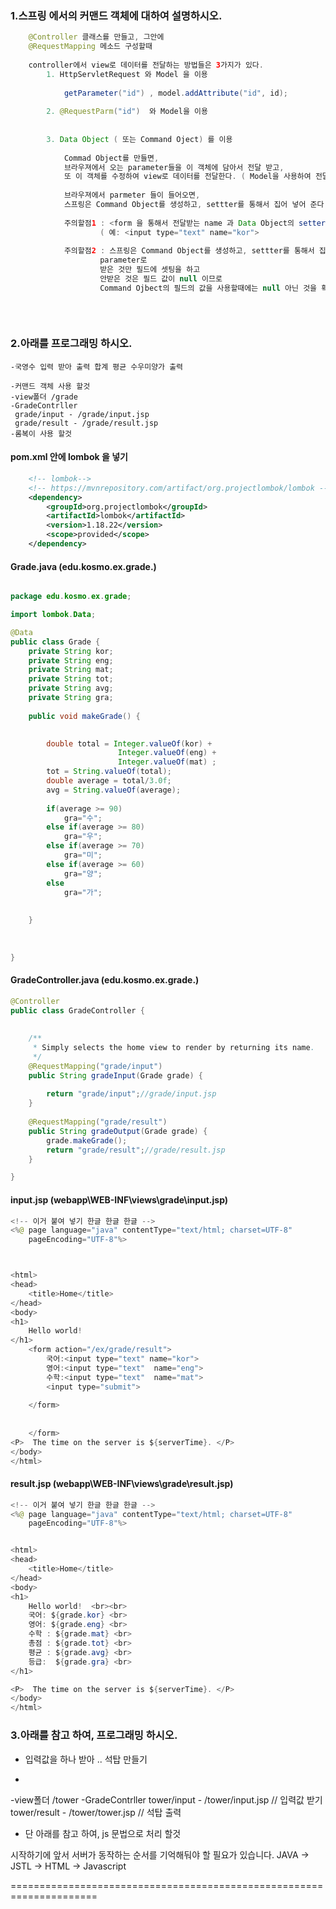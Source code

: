 ### 1.스프링 에서의 커맨드 객체에 대하여 설명하시오.
```java
	@Controller 클래스를 만들고, 그안에
	@RequestMapping 메소드 구성할때
	
	controller에서 view로 데이터를 전달하는 방법들은 3가지가 있다.
		1. HttpServletRequest 와 Model 을 이용
		
			getParameter("id") , model.addAttribute("id", id);
			
		2. @RequestParm("id")  와 Model을 이용
		
		
		3. Data Object ( 또는 Command Oject) 를 이용
		
			Commad Object를 만들면,
			브라우져에서 오는 parameter들을 이 객체에 담아서 전달 받고,
			또 이 객체를 수정하여 view로 데이터를 전달한다. ( Model을 사용하여 전달 하는 것처럼 )
			
			브라우져에서 parmeter 들이 들어오면, 
			스프링은 Command Object를 생성하고, settter를 통해서 집어 넣어 준다.
			
			주의할점1 : <form 을 통해서 전달받는 name 과	Data Object의 setter (  setKor 에서 kor를 사용)와 이름이 같아야 한다.
					( 예: <input type="text" name="kor">
			
			주의할점2 : 스프링은 Command Object를 생성하고, settter를 통해서 집어 넣어줄때,
					parameter로 
					받은 것만 필드에 셋팅을 하고
					안받은 것은 필드 값이 null 이므로
					Command Ojbect의 필드의 값을 사용할때에는 null 아닌 것을 확인후 사용 해야 한다.
					
					
			

```
					

### 2.아래를 프로그래밍 하시오.
```
-국영수 입력 받아 출력 합계 평균 수우미양가 출력

-커맨드 객체 사용 할것
-view폴더 /grade
-GradeContrller
 grade/input - /grade/input.jsp
 grade/result - /grade/result.jsp
-롬복이 사용 할것
```
#### pom.xml  안에 lombok 을 넣기 
```xml
	<!-- lombok-->
	<!-- https://mvnrepository.com/artifact/org.projectlombok/lombok -->
	<dependency>
		<groupId>org.projectlombok</groupId>
		<artifactId>lombok</artifactId>
		<version>1.18.22</version>
		<scope>provided</scope>
	</dependency>
```

#### Grade.java  (edu.kosmo.ex.grade.)
```java

package edu.kosmo.ex.grade;

import lombok.Data;

@Data
public class Grade {
	private String kor;
	private String eng;
	private String mat;
	private String tot;
	private String avg;
	private String gra;
	
	public void makeGrade() {
		

		double total = Integer.valueOf(kor) +
						Integer.valueOf(eng) +
						Integer.valueOf(mat) ;
		tot = String.valueOf(total);
		double average = total/3.0f;
		avg = String.valueOf(average);
		
		if(average >= 90)
			gra="수";
		else if(average >= 80)
			gra="우";
		else if(average >= 70)
			gra="미";
		else if(average >= 60)
			gra="양";
		else
			gra="가";
		
		
	}
	
	
	
}
```
#### GradeController.java  (edu.kosmo.ex.grade.)
```java
@Controller
public class GradeController {
	
		
	/**
	 * Simply selects the home view to render by returning its name.
	 */
	@RequestMapping("grade/input")
	public String gradeInput(Grade grade) {
		
		return "grade/input";//grade/input.jsp
	}
	
	@RequestMapping("grade/result")
	public String gradeOutput(Grade grade) {
		grade.makeGrade();
		return "grade/result";//grade/result.jsp
	}

}
```

#### input.jsp  (webapp\WEB-INF\views\grade\input.jsp)
```java
<!-- 이거 붙여 넣기 한글 한글 한글 -->
<%@ page language="java" contentType="text/html; charset=UTF-8"
    pageEncoding="UTF-8"%>



<html>
<head>
	<title>Home</title>
</head>
<body>
<h1>
	Hello world!  
</h1>
	<form action="/ex/grade/result">
		국어:<input type="text" name="kor">
		영어:<input type="text"  name="eng">
		수학:<input type="text"  name="mat">
		<input type="submit">
	
	</form>
	
	
	</form>
<P>  The time on the server is ${serverTime}. </P>
</body>
</html>

```
#### result.jsp (webapp\WEB-INF\views\grade\result.jsp)
```java
<!-- 이거 붙여 넣기 한글 한글 한글 -->
<%@ page language="java" contentType="text/html; charset=UTF-8"
    pageEncoding="UTF-8"%>


<html>
<head>
	<title>Home</title>
</head>
<body>
<h1>
	Hello world!  <br><br>
	국어: ${grade.kor} <br>
	영어: ${grade.eng} <br>
	수학 : ${grade.mat} <br>
	총점 : ${grade.tot} <br>
	평균 : ${grade.avg} <br>
	등급:  ${grade.gra} <br>
</h1>

<P>  The time on the server is ${serverTime}. </P>
</body>
</html>
```


### 3.아래를 참고 하여, 프로그래밍 하시오.

- 입력값을 하나 받아 .. 석탑 만들기

-
-view폴더 /tower
-GradeContrller
 tower/input - /tower/input.jsp // 입력값 받기
 tower/result - /tower/tower.jsp // 석탑 출력

- 단 아래를 참고 하여, js 문법으로 처리 할것

시작하기에 앞서 서버가 동작하는 순서를 기억해둬야 할 필요가 있습니다.
JAVA -> JSTL -> HTML -> Javascript

<script language=JavaScript>
    // 방법 1
    var data = '<c:out value="${dataName}"/>';
    
    // 방법 2
    var data2 = ${dataName};
</script>

=====================================================================






